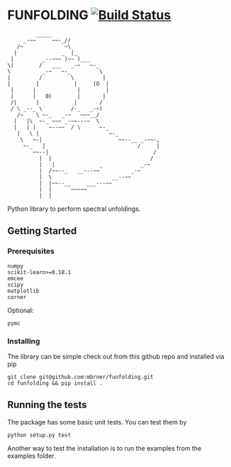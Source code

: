 FUNFOLDING [![Build Status](https://travis-ci.org/mbrner/funfolding.svg?branch=master)](https://travis-ci.org/mbrner/funfolding)
===========

```
         _____
     _-~~     ~~-_//
   /~             ~\
  |              _  |_
 |         _--~~~ )~~ )___
\|        /   ___   _-~   ~-_
\          _-~   ~-_         \
|         /         \         |
|        |           |     (O  |
 |      |             |        |
 |      |   O)        |       |
 /|      |           |       /
 / \ _--_ \         /-_   _-~)
   /~    \ ~-_   _-~   ~~~__/
  |   |\  ~-_ ~~~ _-~~---~  \
  |   | |    ~--~~  / \      ~-_
   |   \ |                      ~-_
    \   ~-|                        ~~--__ _-~~-,
     ~-_   |                             /     |
        ~~--|                                 /
          |  |                               /
          |   |              _            _-~
          |  /~~--_   __---~~          _-~
          |  \                   __--~~
          |  |~~--__     ___---~~
          |  |      ~~~~~
          |  |

```

Python library to perform spectral unfoldings.

## Getting Started



### Prerequisites

```
numpy
scikit-learn>=0.18.1
emcee
scipy
matplotlib
corner
```

Optional:

```
pymc
```

### Installing

The library can be simple check out from this github repo and installed via pip

```
git clone git@github.com:mbrner/funfolding.git
cd funfolding && pip install .
```

## Running the tests

The package has some basic unit tests. You can test them by

```
python setup.py test

```

Another way to test the installation is to run the examples from the examples folder.
